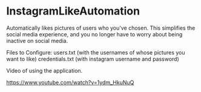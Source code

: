 # InstagramLikeAutomation
Automatically likes pictures of users who you've chosen. This simplifies the social media experience, and you no longer have to worry about being inactive on social media.

Files to Configure:
  users.txt (with the usernames of whose pictures you want to like)
  credentials.txt (with instagram username and password)


Video of using the application.

https://www.youtube.com/watch?v=1ydm_HkuNuQ
